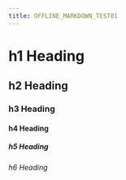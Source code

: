 ```yaml
---
title: OFFLINE_MARKDOWN_TEST01
---
```


# h1 Heading
## h2 Heading
### h3 Heading
#### h4 Heading
##### h5 Heading
###### h6 Heading